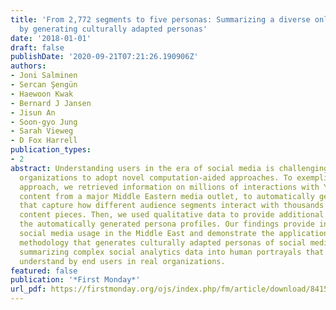 ```yaml
---
title: 'From 2,772 segments to five personas: Summarizing a diverse online audience
  by generating culturally adapted personas'
date: '2018-01-01'
draft: false
publishDate: '2020-09-21T07:21:26.190906Z'
authors:
- Joni Salminen
- Sercan Şengün
- Haewoon Kwak
- Bernard J Jansen
- Jisun An
- Soon-gyo Jung
- Sarah Vieweg
- D Fox Harrell
publication_types:
- 2
abstract: Understanding users in the era of social media is challenging, requiring
  organizations to adopt novel computation-aided approaches. To exemplify such an
  approach, we retrieved information on millions of interactions with YouTube video
  content from a major Middle Eastern media outlet, to automatically generate personas
  that capture how different audience segments interact with thousands of individual
  content pieces. Then, we used qualitative data to provide additional insights into
  the automatically generated persona profiles. Our findings provide insights into
  social media usage in the Middle East and demonstrate the application of a novel
  methodology that generates culturally adapted personas of social media audiences,
  summarizing complex social analytics data into human portrayals that are easy to
  understand by end users in real organizations.
featured: false
publication: '*First Monday*'
url_pdf: https://firstmonday.org/ojs/index.php/fm/article/download/8415/7416#author
---
```


